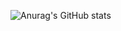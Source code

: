 ![Anurag's GitHub stats](https://github-readme-stats.vercel.app/api?username=MikhaSedkya&show_icons=true&bg_color=00000000)
